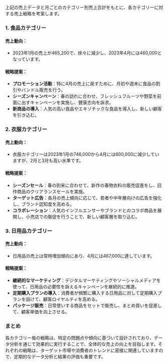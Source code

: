 上記の売上データと月ごとのカテゴリー別売上合計をもとに、各カテゴリーに対する売上戦略を考案します。

### 1. 食品カテゴリー
#### 売上動向：
- 2023年1月の売上が465,200で、徐々に減少し、2023年4月には460,000となっています。

#### 戦略提案：
- **プロモーション活動**：特に4月の売上に戻すために、月初や週末に食品の割引やバンドル販売を行う。
- **シーズンキャンペーン**：春の訪れに合わせ、フレッシュフルーツや野菜を前面に出すキャンペーンを実施し、健康志向を訴求。
- **新商品の導入**：人気の高い食品やエキゾチックな食品を導入し、新しい顧客を引き込む。
  
### 2. 衣服カテゴリー
#### 売上動向：
- 衣服カテゴリーは2023年1月の746,000から4月には600,000に減少していますが、2月と3月も高い水準です。

#### 戦略提案：
- **シーズンセール**：春の到来に合わせて、新作の春物衣料の販売促進をし、旧作商品のクリアランスセールを実施。
- **ターゲット広告**：各月の売上傾向に応じて、若者や中年層向けの広告を強化し、ブランド認知度を高める。
- **コラボレーション**：人気のインフルエンサーやブランドとのコラボ商品を展開し、小売店での販促を行うことで、新しい顧客層を取り込む。

### 3. 日用品カテゴリー
#### 売上動向：
- 日用品の売上は常時増加傾向にあり、4月には467,000に達しています。

#### 戦略提案：
- **継続的なマーケティング**：デジタルマーケティングやソーシャルメディアを使って、日用品の必要性を訴えるキャンペーンを継続的に推進。
- **定期購入プランの導入**：消費者が頻繁に購入する日用品に対して定期購入プランを設けて、顧客ロイヤルティを高める。
- **パッケージ販売**：日常使いする商品をセットで販売し、まとめ買いを促進して、顧客単価を向上させる。

### まとめ
各カテゴリー毎の戦略は、特定の問題点や傾向に基づいて設計されており、データ分析を通じて効果的に実行することで、全体的な売上の向上を目指します。それぞれの戦略は、ターゲット市場や消費者のトレンドに密接に関連していますので、定期的なデータ分析と結果の評価も重要です。